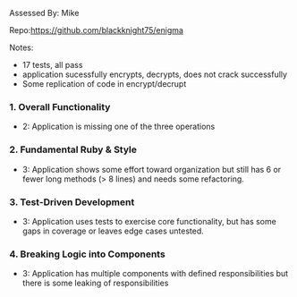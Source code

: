 Assessed By: Mike

Repo:https://github.com/blackknight75/enigma

Notes:

* 17 tests, all pass
* application sucessfully encrypts, decrypts, does not crack successfully
* Some replication of code in encrypt/decrupt


### 1. Overall Functionality

* 2: Application is missing one of the three operations


### 2. Fundamental Ruby & Style

* 3:  Application shows some effort toward organization but still has 6 or fewer long methods (> 8 lines) and needs some refactoring.

### 3. Test-Driven Development

* 3: Application uses tests to exercise core functionality, but has some gaps in coverage or leaves edge cases untested.

### 4. Breaking Logic into Components


* 3: Application has multiple components with defined responsibilities but there is some leaking of responsibilities
